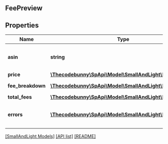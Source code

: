 ## FeePreview

## Properties

Name | Type | Description | Notes
------------ | ------------- | ------------- | -------------
**asin** | **string** | The Amazon Standard Identification Number (ASIN) value used to identify the item. | [optional]
**price** | [**\Thecodebunny\SpApi\Model\SmallAndLight\MoneyType**](MoneyType.md) |  | [optional]
**fee_breakdown** | [**\Thecodebunny\SpApi\Model\SmallAndLight\FeeLineItem[]**](FeeLineItem.md) | A list of the Small and Light fees for the item. | [optional]
**total_fees** | [**\Thecodebunny\SpApi\Model\SmallAndLight\MoneyType**](MoneyType.md) |  | [optional]
**errors** | [**\Thecodebunny\SpApi\Model\SmallAndLight\Error[]**](Error.md) | One or more unexpected errors occurred during the getSmallAndLightFeePreview operation. | [optional]

[[SmallAndLight Models]](../) [[API list]](../../Api) [[README]](../../../README.md)
